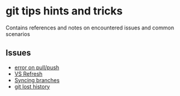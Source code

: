 # git tips hints and tricks

Contains references and notes on encountered issues and common scenarios

## Issues

- [error on pull/push](https://stackoverflow.com/questions/57592530/latest-update-brings-github-error-on-pull-push-or-sync)
- [VS Refresh](https://developercommunity.visualstudio.com/content/problem/126925/git-in-team-explorer-branches-refresh-button-does.html)
- [Syncing branches](https://stackoverflow.com/questions/56553960/syncing-branches-from-github-to-local-repo-in-vs2019)
- [git lost history](https://docs.microsoft.com/en-us/azure/devops/repos/git/git-log-history-simplification?view=azure-devops)

